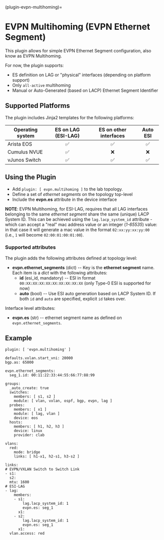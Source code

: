 (plugin-evpn-multihoming)=
# EVPN Multihoming (EVPN Ethernet Segment)

This plugin allows for simple EVPN Ethernet Segment configuration, also know as EVPN Multihoming.

For now, the plugin supports:
* ES definition on LAG or "physical" interfaces (depending on platform support)
* Only `all-active` multihoming
* Manual or Auto-Generated (based on LACP) Ethernet Segment Identifier

## Supported Platforms

The plugin includes Jinja2 templates for the following platforms:

| Operating system    | ES on LAG (ESI-LAG) | ES on other interfaces | Auto ESI |
| ------------------- | :--: | :--: | :--: |
| Arista EOS          |  ✅  |  ✅  |  ✅  |
| Cumulus NVUE        |  ✅  |  ❌  |  ❌  |
| vJunos Switch       |  ✅  |  ✅  |  ✅  |


## Using the Plugin

* Add `plugin: [ evpn.multihoming ]` to the lab topology.
* Define a set of *ethernet segments* on the topology top-level
* Include the **evpn.es** attribute in the device interface

**NOTE**: EVPN Multihoming, for ESI-LAG, requires that all LAG interfaces belonging to the same *ethernet segment* share the same (unique) LACP System ID. This can be achieved using the `lag.lacp_system_id` attribute - which can accept a "real" mac address value or an integer (*1-65535*) value: in that case it will generate a mac value in the format `02:xx:yy:xx:yy:00` (i.e., `1` will become `02:00:01:00:01:00`).

### Supported attributes

The plugin adds the following attributes defined at topology level:
* **evpn.ethernet_segments** (dict) -- Key is the **ethernet segment** name. Each item is a *dict* with the following attributes:
    * **id** (esi_id, mandatory) -- ESI in format `00:XX:XX:XX:XX:XX:XX:XX:XX:XX` (only Type-0 ESI is supported for now)
    * **auto** (bool) -- Use ESI auto generation based on LACP System ID. If both `id` and `auto` are specified, explicit `id` takes over.

Interface level attributes:
* **evpn.es** (str) -- ethernet segment name as defined on `evpn.ethernet_segments`.

## Example

```
plugin: [ 'evpn.multihoming' ]

defaults.vxlan.start_vni: 20000
bgp.as: 65000

evpn.ethernet_segments:
  seg_1.id: 00:11:22:33:44:55:66:77:88:99

groups:
  _auto_create: true
  switches:
    members: [ s1, s2 ]
    module: [ vlan, vxlan, ospf, bgp, evpn, lag ]
  probes:
    members: [ x1 ]
    module: [ lag, vlan ]
    device: eos
  hosts:
    members: [ h1, h2, h3 ]
    device: linux
    provider: clab

vlans:
  red:
    mode: bridge
    links: [ h1-x1, h2-s1, h3-s2 ]

links:
# EVPN/VXLAN Switch to Switch Link
- s1:
  s2:
  mtu: 1600
# ESI-LAG
- lag:
    members:
    - s1:
        lag.lacp_system_id: 1
        evpn.es: seg_1
      x1:
    - s2:
        lag.lacp_system_id: 1
        evpn.es: seg_1
      x1:
  vlan.access: red
```
